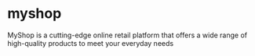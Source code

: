 # myshop
MyShop is a cutting-edge online retail platform that offers a wide range of high-quality products to meet your everyday needs
